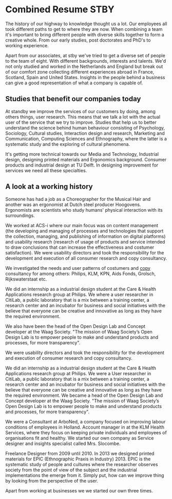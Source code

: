 # Combined Resume STBY

The history of our highway to knowledge thought us a lot. Our employees all took different paths to get to where they are now. When combining a team it's important to bring different people with diverse skills together to form a creative whole. From our early studies, post doctorates and PhD's to working experience.

Apart from our associates, at stby we've tried to get a diverse set of people to the team of eight. With different backgrounds, interests and talents. We'd not only studied and worked in the Netherlands and England but break out of our comfort zone collecting different experiences abroad in France, Scotland, Spain and United States. Insights in the people behind a business can give a good representation of what a company is capable of.

## Studies that benefit our companies today

At standby we improve the services of our customers by doing, among others things, user research. This means that we talk a lot with the actual user of the service that we try to improve. Studies that help us to better understand the science behind human behaviour consisting of Psychology, Sociology, Cultural studies, Interaction design and research, Marketing and Communication, Computing Sciences and Ethnography, where the latter is a systematic study and the exploring of cultural phenomena.

It's getting more technical towards our Media and Technology, Industrial design, designing printed materials and Ergonomics background. Consumer products and industrial design at TU Delft. In designing improvement for services we need all these specialties.

## A look at a working history

Someone has had a job as a Choreographer for the Musical Hair and another was an ergonomist at Dutch steel producer Hoogovens. Ergonomists are scientists who study humans' physical interaction with its surroundings.

We worked at ACS-i where our main focus was on content management (the developing and managing of processes and technologies that support the collection, managing, and publishing of information on digital platforms) and usability research (research of usage of products and service intended to draw conclusions that can increase the effectiveness and costumer satisfaction). We were usability directors and took the responsibility for the development and execution of all consumer research and copy consultancy.

We investigated the needs and user patterns of costumers and [copy](https://en.wikipedia.org/wiki/Copywriting) consultancy for among others: Philips, KLM, KPN, Aids Fonds, Grolsch, Rijkswaterstaat etc.

We did an internship as a industrial design student at	the Care & Health Applications research group at Philips. We where a user researcher in	CitiLab, a public laboratory that is a mix between a training center, a research center and an incubator for business and social initiatives with the believe that everyone can be creative and innovative as long as they have the required environment.

We also have been the head of the Open Design Lab and Concept developer at the Waag Society. "The mission of Waag Society’s Open Design Lab is to empower people to make and understand products and processes, for more transparency".

We were usability directors and took the responsibility for the development and execution of consumer research and copy consultancy.

We did an internship as a industrial design student at the Care & Health Applications research group at Philips. We were a User researcher in	CitiLab, a public laboratory that is a mix between a training center, a research center and an incubator for business and social initiatives with the believe that everyone can be creative and innovative as long as they have the required environment. We became a head of the Open Design Lab and Concept developer at the Waag Society. "The mission of Waag Society’s Open Design Lab is to empower people to make and understand products and processes, for more transparency".

We were a Consultant at	ArboNed, a company focused on improving labour conditions of employees in Holland. Account manager in at the	KLM Health Services, where they focus on keeping private individuals and employees of organisations fit and healthy. We started our own company as Service designer and insights specialist called Mrs. Slocombe.

Freelance Designer from 2009 until 2010. In 2013 we designed printed materials for EPIC (Ethnographic Praxis in Industry) 2013. EPIC is the systematic study of people and cultures where the researcher observes society from the point of view of the subject and the industrial implementations the emerge from it. Simply put, how can we improve thing by looking from the perspective of the user.

Apart from working at businesses we we started our own three times.
